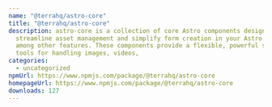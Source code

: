 ```yaml
---
name: "@terrahq/astro-core"
title: "@terrahq/astro-core"
description: astro-core is a collection of core Astro components designed to
  streamline asset management and simplify form creation in your Astro projects,
  among other features. These components provide a flexible, powerful set of
  tools for handling images, videos,
categories:
  - uncategorized
npmUrl: https://www.npmjs.com/package/@terrahq/astro-core
homepageUrl: https://www.npmjs.com/package/@terrahq/astro-core
downloads: 127
---
```


